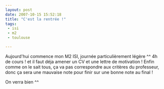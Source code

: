 ```yaml
---
layout: post
date: 2007-10-15 15:52:18
title: "C'est la rentrée !"
tags:
 - isi
 - m2
 - toulouse

---
```


Aujourd'hui commence mon M2 ISI, journée particulièrement légère ^^ 4h de cours ! et il faut déja amener un CV et une lettre de motivation ! Enfin comme on le sait tous, ça va pas correspondre aux critères du professeur, donc ça sera une mauvaise note pour finir sur une bonne note au final !

On verra bien ^^
